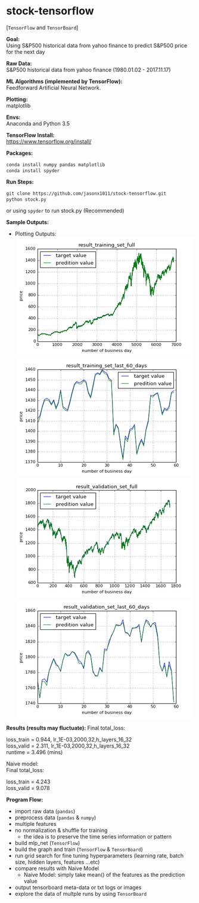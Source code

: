# stock-tensorflow

[`TensorFlow` and `TensorBoard`] 

**Goal:**  
Using S&amp;P500 historical data from yahoo finance to predict S&amp;P500 price for the next day  

**Raw Data:**   
S&amp;P500 historical data from yahoo finance (1980.01.02 - 2017.11.17)

**ML Algorithms (implemented by TensorFlow):**  
Feedforward Artificial Neural Network.

**Plotting:**  
matplotlib  

**Envs:**  
Anaconda and Python 3.5  

**TensorFlow Install:**  
https://www.tensorflow.org/install/  

**Packages:**   
```  
conda install numpy pandas matplotlib  
conda install spyder  
```  

**Run Steps:**  
```  
git clone https://github.com/jasonx1011/stock-tensorflow.git  
python stock.py  
``` 
or
using `spyder` to run stock.py (Recommended)  

**Sample Outputs:**  
   * Plotting Outputs:  
![sample_plot_1](./assets/result_training_set_full.png)  
![sample_plot_2](./assets/result_training_set_last_60_days.png)  
![sample_plot_3](./assets/result_validation_set_full.png)  
![sample_plot_4](./assets/result_validation_set_last_60_days.png)  

**Results (results may fluctuate):**
Final total_loss:  
  
loss_train = 0.944, lr_1E-03,2000,32,h_layers_16_32  
loss_valid = 2.311, lr_1E-03,2000,32,h_layers_16_32  
runtime = 3.496 (mins)  
  
Naive model:  
Final total_loss:  
  
loss_train = 4.243  
loss_valid = 9.078  

**Program Flow:**  
   * import raw data (`pandas`)  
   * preprocess data (`pandas` & `numpy`)  
   * multiple features  
   * no normalization & shuffle for training  
      * the idea is to preserve the time series information or pattern  
   * build mlp_net (`TensorFlow`)  
   * build the graph and train (`TensorFlow` & `TensorBoard`)  
   * run grid search for fine tuning hyperparameters (learning rate, batch size, hidden layers, features ...etc)  
   * compare results with Naive Model  
      * Naive Model: simply take mean() of the features as the prediction value  
   * output tensorboard meta-data or txt logs or images  
   * explore the data of multple runs by using `TensorBoard`  
